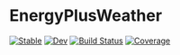 # EnergyPlusWeather

[![Stable](https://img.shields.io/badge/docs-stable-blue.svg)](https://trdougherty.github.io/EnergyPlusWeather.jl/stable/)
[![Dev](https://img.shields.io/badge/docs-dev-blue.svg)](https://trdougherty.github.io/EnergyPlusWeather.jl/dev/)
[![Build Status](https://github.com/trdougherty/EnergyPlusWeather.jl/actions/workflows/CI.yml/badge.svg?branch=main)](https://github.com/trdougherty/EnergyPlusWeather.jl/actions/workflows/CI.yml?query=branch%3Amain)
[![Coverage](https://codecov.io/gh/trdougherty/EnergyPlusWeather.jl/branch/main/graph/badge.svg)](https://codecov.io/gh/trdougherty/EnergyPlusWeather.jl)
